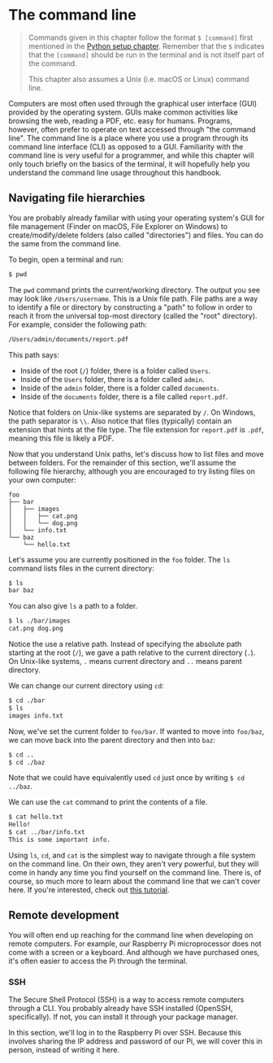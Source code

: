 # The command line

> Commands given in this chapter follow the format `$ [command]` first
> mentioned in the [Python setup chapter](../pipeline/step-2/python/setting-up.md).
> Remember that the `$` indicates that the `[command]` should be run in the
> terminal and is not itself part of the command.
>
> This chapter also assumes a Unix (i.e. macOS or Linux) command line.

Computers are most often used through the graphical user interface (GUI) provided
by the operating system. GUIs make common activities like browsing the web, reading
a PDF, etc. easy for humans. Programs, however, often prefer to operate on text
accessed through "the command line". The command line is a place where you use
a program through its command line interface (CLI) as opposed to a GUI. Familiarity
with the command line is very useful for a programmer, and while this chapter will
only touch briefly on the basics of the terminal, it will hopefully help you
understand the command line usage throughout this handbook.

## Navigating file hierarchies

You are probably already familiar with using your operating system's GUI for file
management (Finder on macOS, File Explorer on Windows) to create/modify/delete folders
(also called "directories") and files. You can do the same from the command line.

To begin, open a terminal and run:

```bash
$ pwd
```

The `pwd` command prints the current/working directory. The output you see may look
like `/Users/username`. This is a Unix file path. File paths are a way to identify
a file or directory by constructing a "path" to follow in order to reach it from the
universal top-most directory (called the "root" directory). For example, consider the
following path:

```bash
/Users/admin/documents/report.pdf
```

This path says:
* Inside of the root (`/`) folder, there is a folder called `Users`.
* Inside of the `Users` folder, there is a folder called `admin`.
* Inside of the `admin` folder, there is a folder called `documents`.
* Inside of the `documents` folder, there is a file called `report.pdf`.

Notice that folders on Unix-like systems are separated by `/`. On Windows, the
path separator is `\\`. Also notice that files (typically) contain an extension
that hints at the file type. The file extension for `report.pdf` is `.pdf`, meaning
this file is likely a PDF.

Now that you understand Unix paths, let's discuss how to list files and move between folders.
For the remainder of this section, we'll assume the following file hierarchy, although you
are encouraged to try listing files on your own computer:

```
foo
├── bar
│   ├── images
│   │   ├── cat.png
│   │   └── dog.png
│   └── info.txt
└── baz
    └── hello.txt
```

Let's assume you are currently positioned in the `foo` folder. The `ls` command lists files
in the current directory:

```bash
$ ls
bar baz
```

You can also give `ls` a path to a folder.

```bash
$ ls ./bar/images
cat.png dog.png
```

Notice the use a relative path. Instead of specifying the absolute path starting at the root
(`/`), we gave a path relative to the current directory (`.`). On Unix-like systems, `.` means
current directory and `..` means parent directory.

We can change our current directory using `cd`:

```bash
$ cd ./bar
$ ls
images info.txt
```

Now, we've set the current folder to `foo/bar`. If wanted to move into `foo/baz`, we can
move back into the parent directory and then into `baz`:

```bash
$ cd ..
$ cd ./baz
```

Note that we could have equivalently used `cd` just once by writing `$ cd ../baz`.

We can use the `cat` command to print the contents of a file.
```bash
$ cat hello.txt
Hello!
$ cat ../bar/info.txt
This is some important info.
```

Using `ls`, `cd`, and `cat` is the simplest way to navigate through a file system on the
command line. On their own, they aren't very powerful, but they will come in handy any
time you find yourself on the command line. There is, of course, so much more to learn
about the command line that we can't cover here. If you're interested, check out
[this tutorial](http://www.ee.surrey.ac.uk/Teaching/Unix/).

## Remote development
You will often end up reaching for the command line when developing on remote computers.
For example, our Raspberry Pi microprocessor does not come with a screen or a keyboard.
And although we have purchased ones, it's often easier to access the Pi through the terminal.

### SSH
The Secure Shell Protocol (SSH) is a way to access remote computers through a CLI. You
probably already have SSH installed (OpenSSH, specifically). If not, you can install it
through your package manager.

In this section, we'll log in to the Raspberry Pi over SSH. Because this involves sharing
the IP address and password of our Pi, we will cover this in person, instead of writing it
here.
